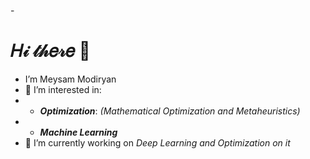 -<h1>𝐻𝒾 𝓉𝒽𝑒𝓇𝑒 👋</h1>
- I’m Meysam Modiryan 
- 👀 I’m interested in:
-  * __*Optimization*__: *(Mathematical Optimization and Metaheuristics)*
-  * __*Machine Learning*__
- 🌱 I’m currently working on *Deep Learning and Optimization on it*


